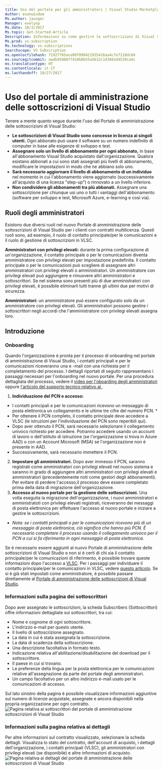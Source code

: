 ```yaml
---
title: Uso del portale per gli amministratori | Visual Studio Marketplace
Author: evanwindom
Ms.author: jaunger
Manager: evelynp
Ms.date: 10/3/2017
Ms.topic: Get-Started-Article
Description: Informazioni su come gestire le sottoscrizioni di Visual Studio dell'organizzazione con il portale dell'amministratore.
Ms.prod: vs-subscription
Ms.technology: vs-subscriptions
Searchscope: VS Subscription
ms.openlocfilehash: 71927765ace09f898421935416aa4c7e7110dc04
ms.sourcegitcommit: aadb9588877418b8b55a5612c1d3842d4520ca4c
ms.translationtype: HT
ms.contentlocale: it-IT
ms.lasthandoff: 10/27/2017
---
```

#  <a name="using-the-visual-studio-subscriptions-administrator-portal"></a>Uso del portale di amministrazione delle sottoscrizioni di Visual Studio

Tenere a mente quanto segue durante l'uso del Portale di amministrazione delle sottoscrizioni di Visual Studio:
 
- **Le sottoscrizioni di Visual Studio sono concesse in licenza ai singoli utenti.** Ogni abbonato può usare il software su un numero indefinito di computer in base alle esigenze di sviluppo e test. 
- **Assegnare solo un livello di abbonamento per ogni abbonato,** in base all'abbonamento Visual Studio acquistato dall'organizzazione. Qualora esistano abbonati a cui sono stati assegnati più livelli di abbonamento, modificare le impostazioni in modo che ne abbiano solo uno. 
- **Sarà necessario aggiornare il livello di abbonamento di un individuo** nel momento in cui l'abbonamento viene aggiornato (successivamente all'acquisto di una licenza "step-up") o rinnovato a un livello inferiore. 
- **Non condividere gli abbonamenti tra più abbonati.** Assegnare una sottoscrizione per chiunque usi uno o tutti i vantaggi dell'abbonamento (software per sviluppo e test, Microsoft Azure, e-learning e così via). 

## <a name="adminstrator-roles"></a>Ruoli degli amministratori
Esistono due diversi ruoli nel nuovo Portale di amministrazione delle sottoscrizioni di Visual Studio per i clienti con contratti multilicenza. Questi ruoli sono, ad esempio, il ruolo di contatto principale/per le comunicazioni e il ruolo di gestione di sottoscrizioni in VLSC. 

**Amministratori con privilegi elevati:** durante la prima configurazione di un'organizzazione, il contatto principale o per le comunicazioni diventa amministratore con privilegi elevati per impostazione predefinita. Il contatto principale o per le comunicazioni può scegliere di assegnare altri amministratori con privilegi elevati o amministratori. Un amministratore con privilegi elevati può aggiungere e rimuovere altri amministratori e sottoscrittori. Se nel sistema sono presenti più di due amministratori con privilegi elevati, è possibile eliminarli tutti tranne gli ultimi due per motivi di sicurezza. 

**Amministratori:** un amministratore può essere configurato solo da un amministratore con privilegi elevati. Gli amministratori possono gestire i sottoscrittori negli accordi che l'amministratore con privilegi elevati assegna loro. 

## <a name="getting-started"></a>Introduzione
### <a name="onboarding"></a>Onboarding
Quando l'organizzazione è pronta per il processo di onboarding nel portale di amministrazione di Visual Studio, i contatti principali e per le comunicazioni riceveranno una e -mail con una richiesta per il completamento del processo. I dettagli riportati di seguito rappresentano i passaggi necessari per l'onboarding nel nuovo portale. Per una procedura dettagliata del processo, vedere il [video per l'oboarding degli amministratori](https://channel9.msdn.com/Series/Visual-Studio-Subscriptions-Administration/Onboarding-your-organization-to-the-new-Visual-Studio-Subscription-Administration-Portal-and-setting) oppure [l'articolo del supporto tecnico relativo al ](https://support.microsoft.com/help/4013931/visual-studio-subscriptions-administrator-migration-process "Processo di migrazione per gli amministratori delle sottoscrizioni di Visual Studio").   
1.  **Individuazione del PCN e accesso:**
- I contatti principali e per le comunicazioni ricevono un messaggio di posta elettronica un collegamento e le ultime tre cifre del numero PCN. * 
- Per ottenere il PCN completo, il contatto principale deve accedere a VLSC (le istruzioni per l'individuazione del PCN sono reperibili qui). 
- Dopo aver ottenuto il PCN, sarà necessario selezionare il collegamento univoco richiesto per accedere. Potranno accedere usando un account di lavoro o dell'istituto di istruzione (se l'organizzazione si trova in Azure AAD) o con un Account Microsoft (MSA) se l'organizzazione non è presente in AAD. 
- Successivamente, sarà necessario immettere il PCN. 
2.  **Impostare gli amministratori.** Dopo aver immesso il PCN, saranno registrati come amministratori con privilegi elevati nel nuovo sistema e saranno in grado di aggiungere altri amministratori con privilegi elevati e amministratori (precedentemente noti come gestori degli abbonamenti). Per evitare di perdere l'accesso,il processo deve essere completato prima della data di migrazione dell'organizzazione. 
3.  **Accesso al nuovo portale per la gestione delle sottoscrizioni.**  Una volta eseguita la migrazione dell'organizzazione, i nuovi amministratori e amministratoti con privilegi elevati registrati, riceveranno dei messaggi di posta elettronica per effettuare l'accesso al nuovo portale e iniziare a gestire le sottoscrizioni.  

* *Nota: se i contatti principali o per le comunicazioni ricevono più di un messaggio di posta elettronica, ciò significa che hanno più PCN. È necessario completare il processo usando il collegamento univoco per il PCN a cui si fa riferimento in ogni messaggio di posta elettronica.*

Se è necessario essere aggiunti al nuovo Portale di amministrazione delle sottoscrizioni di Visual Studio e non si è certi di chi sia il contatto principale/per le comunicazioni di riferimento, è possibile trovare queste informazioni dopo l'accesso a [VLSC](https://www.microsoft.com/Licensing/servicecenter/default.aspx). Per i passaggi per individuare il contatto principale/per le comunicazioni in VLSC, vedere [questo articolo](http://www.visualstudio.com/subscriptions/support/#!articles/962-6707-how-do-i-locate-my-primary-contact "Come individuare il contatto principale?").
Se si è già stati impostati come amministratore, è possibile passare direttamente al [Portale di amministrazione delle sottoscrizioni di Visual Studio](https://manage.visualstudio.com).

### <a name="understanding-the-subscribers-page"></a>Informazioni sulla pagina dei sottoscrittori
Dopo aver assegnato le sottoscrizioni, la scheda Subscribers (Sottoscrittori) offre informazioni dettagliate sui sottoscrittori, tra cui:
- Nome e cognome di ogni sottoscrittore.
- L'indirizzo e-mail per questo utente.
- Il livello di sottoscrizione assegnato.
- La data in cui è stata assegnata la sottoscrizione. 
- La data di scadenza della sottoscrizione.
- Una descrizione facoltativa in formato testo.
- Indicazione relativa all'abilitazione/disabilitazione del download per il sottoscrittore. 
- Il paese in cui si trovano.
- Le preferenze della lingua per la posta elettronica per le comunicazioni relative all'assegnazione da parte del portale degli amministratori.
- Un campo facoltativo per un altro indirizzo e-mail usato per le comunicazioni di accesso. 

Sul lato sinistro della pagina è possibile visualizzare informazioni aggiuntive sul numero di licenze acquistate, assegnate e ancora disponibili nella propria organizzazione per ogni contratto.
![Pagina relativa ai sottoscrittori del portale di amministrazione sottoscrizioni di Visual Studio](_img/using-admin-portal/subscribers-page.png)

### <a name="understanding-the-details-page"></a>Informazioni sulla pagina relativa ai dettagli
Per altre informazioni sul contratto visualizzato, selezionare la scheda dettagli. Visualizza lo stato del contratto, dell'account di acquisto, i dettagli dell'organizzazione, i contatti principali (VLSC), gli amministratori con privilegi elevati (se disponibile) e altre informazioni di acquisto. 
![Pagina relativa ai dettagli del portale di amministrazione delle sottoscrizioni di Visual Studio](_img/using-admin-portal/details-page.png)

